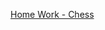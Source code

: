 <a href="https://github.com/ITsvetkoFF/KV004/tree/master/HW1/Xteam/Stanislav/Chess">Home Work - Chess</a>
